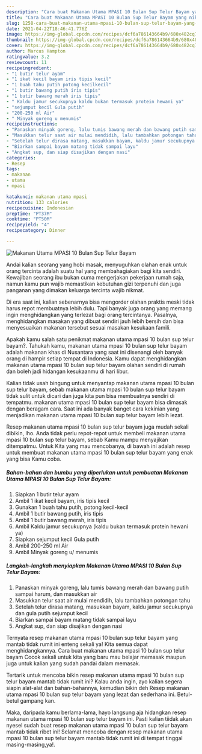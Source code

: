 ```yaml
---
description: "Cara buat Makanan Utama MPASI 10 Bulan Sup Telur Bayam yang nikmat dan Mudah Dibuat"
title: "Cara buat Makanan Utama MPASI 10 Bulan Sup Telur Bayam yang nikmat dan Mudah Dibuat"
slug: 1258-cara-buat-makanan-utama-mpasi-10-bulan-sup-telur-bayam-yang-nikmat-dan-mudah-dibuat
date: 2021-04-22T18:46:41.776Z
image: https://img-global.cpcdn.com/recipes/dcf6a786143664b9/680x482cq70/makanan-utama-mpasi-10-bulan-sup-telur-bayam-foto-resep-utama.jpg
thumbnail: https://img-global.cpcdn.com/recipes/dcf6a786143664b9/680x482cq70/makanan-utama-mpasi-10-bulan-sup-telur-bayam-foto-resep-utama.jpg
cover: https://img-global.cpcdn.com/recipes/dcf6a786143664b9/680x482cq70/makanan-utama-mpasi-10-bulan-sup-telur-bayam-foto-resep-utama.jpg
author: Marcus Hampton
ratingvalue: 3.2
reviewcount: 11
recipeingredient:
- "1 butir telur ayam"
- "1 ikat kecil bayam iris tipis kecil"
- "1 buah tahu putih potong kecilkecil"
- "1 butir bawang putih iris tipis"
- "1 butir bawang merah iris tipis"
- " Kaldu jamur secukupnya kaldu bukan termasuk protein hewani ya"
- "sejumput kecil Gula putih"
- "200-250 ml Air"
- " Minyak goreng u menumis"
recipeinstructions:
- "Panaskan minyak goreng, lalu tumis bawang merah dan bawang putih sampai harum, dan masukkan air"
- "Masukkan telur saat air mulai mendidih, lalu tambahkan potongan tahu"
- "Setelah telur dirasa matang, masukkan bayam, kaldu jamur secukupnya dan gula putih sejumput kecil"
- "Biarkan sampai bayam matang tidak sampai layu"
- "Angkat sup, dan siap disajikan dengan nasi"
categories:
- Resep
tags:
- makanan
- utama
- mpasi

katakunci: makanan utama mpasi 
nutrition: 133 calories
recipecuisine: Indonesian
preptime: "PT37M"
cooktime: "PT50M"
recipeyield: "4"
recipecategory: Dinner

---
```



![Makanan Utama MPASI 10 Bulan Sup Telur Bayam](https://img-global.cpcdn.com/recipes/dcf6a786143664b9/680x482cq70/makanan-utama-mpasi-10-bulan-sup-telur-bayam-foto-resep-utama.jpg)

Andai kalian seorang yang hobi masak, menyuguhkan olahan enak untuk orang tercinta adalah suatu hal yang membahagiakan bagi kita sendiri. Kewajiban seorang ibu bukan cuma mengerjakan pekerjaan rumah saja, namun kamu pun wajib memastikan kebutuhan gizi terpenuhi dan juga panganan yang dimakan keluarga tercinta wajib nikmat.

Di era  saat ini, kalian sebenarnya bisa mengorder olahan praktis meski tidak harus repot membuatnya lebih dulu. Tapi banyak juga orang yang memang ingin menghidangkan yang terlezat bagi orang tercintanya. Pasalnya, menghidangkan masakan yang dibuat sendiri jauh lebih bersih dan bisa menyesuaikan makanan tersebut sesuai masakan kesukaan famili. 



Apakah kamu salah satu penikmat makanan utama mpasi 10 bulan sup telur bayam?. Tahukah kamu, makanan utama mpasi 10 bulan sup telur bayam adalah makanan khas di Nusantara yang saat ini disenangi oleh banyak orang di hampir setiap tempat di Indonesia. Kamu dapat menghidangkan makanan utama mpasi 10 bulan sup telur bayam olahan sendiri di rumah dan boleh jadi hidangan kesukaanmu di hari libur.

Kalian tidak usah bingung untuk menyantap makanan utama mpasi 10 bulan sup telur bayam, sebab makanan utama mpasi 10 bulan sup telur bayam tidak sulit untuk dicari dan juga kita pun bisa membuatnya sendiri di tempatmu. makanan utama mpasi 10 bulan sup telur bayam bisa dimasak dengan beragam cara. Saat ini ada banyak banget cara kekinian yang menjadikan makanan utama mpasi 10 bulan sup telur bayam lebih lezat.

Resep makanan utama mpasi 10 bulan sup telur bayam juga mudah sekali dibikin, lho. Anda tidak perlu repot-repot untuk membeli makanan utama mpasi 10 bulan sup telur bayam, sebab Kamu mampu menyajikan ditempatmu. Untuk Kita yang mau mencobanya, di bawah ini adalah resep untuk membuat makanan utama mpasi 10 bulan sup telur bayam yang enak yang bisa Kamu coba.

<!--inarticleads1-->

##### Bahan-bahan dan bumbu yang diperlukan untuk pembuatan Makanan Utama MPASI 10 Bulan Sup Telur Bayam:

1. Siapkan 1 butir telur ayam
1. Ambil 1 ikat kecil bayam, iris tipis kecil
1. Gunakan 1 buah tahu putih, potong kecil-kecil
1. Ambil 1 butir bawang putih, iris tipis
1. Ambil 1 butir bawang merah, iris tipis
1. Ambil  Kaldu jamur secukupnya (kaldu bukan termasuk protein hewani ya)
1. Siapkan sejumput kecil Gula putih
1. Ambil 200-250 ml Air
1. Ambil  Minyak goreng u/ menumis




<!--inarticleads2-->

##### Langkah-langkah menyiapkan Makanan Utama MPASI 10 Bulan Sup Telur Bayam:

1. Panaskan minyak goreng, lalu tumis bawang merah dan bawang putih sampai harum, dan masukkan air
1. Masukkan telur saat air mulai mendidih, lalu tambahkan potongan tahu
1. Setelah telur dirasa matang, masukkan bayam, kaldu jamur secukupnya dan gula putih sejumput kecil
1. Biarkan sampai bayam matang tidak sampai layu
1. Angkat sup, dan siap disajikan dengan nasi




Ternyata resep makanan utama mpasi 10 bulan sup telur bayam yang mantab tidak rumit ini enteng sekali ya! Kita semua dapat menghidangkannya. Cara buat makanan utama mpasi 10 bulan sup telur bayam Cocok sekali untuk kita yang baru mau belajar memasak maupun juga untuk kalian yang sudah pandai dalam memasak.

Tertarik untuk mencoba bikin resep makanan utama mpasi 10 bulan sup telur bayam mantab tidak rumit ini? Kalau anda ingin, ayo kalian segera siapin alat-alat dan bahan-bahannya, kemudian bikin deh Resep makanan utama mpasi 10 bulan sup telur bayam yang lezat dan sederhana ini. Betul-betul gampang kan. 

Maka, daripada kamu berlama-lama, hayo langsung aja hidangkan resep makanan utama mpasi 10 bulan sup telur bayam ini. Pasti kalian tiidak akan nyesel sudah buat resep makanan utama mpasi 10 bulan sup telur bayam mantab tidak ribet ini! Selamat mencoba dengan resep makanan utama mpasi 10 bulan sup telur bayam mantab tidak rumit ini di tempat tinggal masing-masing,ya!.

